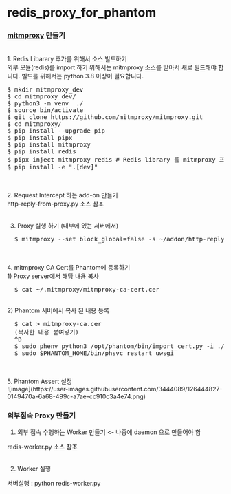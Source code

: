 # redis_proxy_for_phantom

<H3> <a href="https://mitmproxy.org/">mitmproxy</a> 만들기 </H3>

<br/>
1. Redis Libarary 추가를 위해서 소스 빌드하기
<div>
  외부 모듈(redis)를 import 하기 위해서는 mitmproxy 소스를 받아서 새로 빌드해야 합니다. 
  빌드를 위해서는 python 3.8 이상이 필요합니다. 
  <pre>
$ mkdir mitmproxy_dev
$ cd mitmproxy_dev/
$ python3 -m venv  ./
$ source bin/activate
$ git clone https://github.com/mitmproxy/mitmproxy.git
$ cd mitmproxy/
$ pip install --upgrade pip
$ pip install pipx
$ pip install mitmproxy
$ pip install redis  
$ pipx inject mitmproxy redis # Redis library 를 mitmproxy 프로젝트에 추가
$ pip install -e ".[dev]"  
  </pre>
</dv>

<br/>
2. Request Intercept 하는 add-on 만들기 
<div>
  http-reply-from-proxy.py 소스 참조
</div>
<br/>

3. Proxy 실행 하기 (내부에 있는 서버에서)
<div>
  <pre>
  $ mitmproxy --set block_global=false -s ~/addon/http-reply-from-proxy.py
  </pre>
</div>
<br/>
4. mitmproxy CA Cert를 Phantom에 등록하기
<div>
  1) Proxy server에서 해당 내용 복사  
  <pre>
  $ cat ~/.mitmproxy/mitmproxy-ca-cert.cer
  </pre>
  2) Phantom 서버에서 복사 된 내용 등록
  <pre>
  $ cat > mitmproxy-ca.cer
  (복사한 내용 붙여넣기)
  ^D
  $ sudo phenv python3 /opt/phantom/bin/import_cert.py -i ./mitmproxy-ca.crt
  $ sudo $PHANTOM_HOME/bin/phsvc restart uwsgi
  </pre>
</div>
<br/>
5. Phantom Assert 설정
<div>
![image](https://user-images.githubusercontent.com/3444089/126444827-0149470a-6a68-499c-a7ae-cc910c3a4e74.png)
</div>

  
<H3> 외부접속 Proxy 만들기 </H3>

1. 외부 접속 수행하는 Worker 만들기 <- 나중에 daemon 으로 만들어야 함
<div>
  redis-worker.py 소스 참조
</div>
<br/>

2. Worker 실행 
<p>
  서버실행 : python redis-worker.py 
</p>
